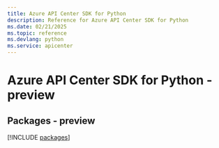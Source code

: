 ```yaml
---
title: Azure API Center SDK for Python
description: Reference for Azure API Center SDK for Python
ms.date: 02/21/2025
ms.topic: reference
ms.devlang: python
ms.service: apicenter
---
```

# Azure API Center SDK for Python - preview
## Packages - preview
[!INCLUDE [packages](api-center-index.md)]